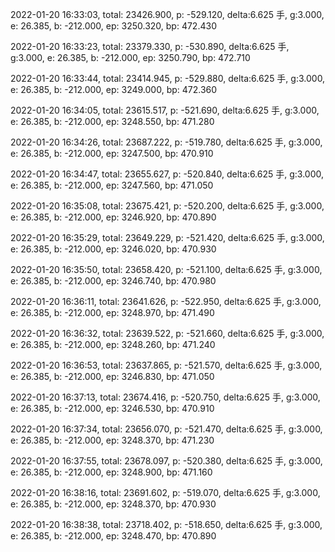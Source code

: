 2022-01-20 16:33:03, total: 23426.900, p: -529.120, delta:6.625 手, g:3.000, e: 26.385, b: -212.000, ep: 3250.320, bp: 472.430

2022-01-20 16:33:23, total: 23379.330, p: -530.890, delta:6.625 手, g:3.000, e: 26.385, b: -212.000, ep: 3250.790, bp: 472.710

2022-01-20 16:33:44, total: 23414.945, p: -529.880, delta:6.625 手, g:3.000, e: 26.385, b: -212.000, ep: 3249.000, bp: 472.360

2022-01-20 16:34:05, total: 23615.517, p: -521.690, delta:6.625 手, g:3.000, e: 26.385, b: -212.000, ep: 3248.550, bp: 471.280

2022-01-20 16:34:26, total: 23687.222, p: -519.780, delta:6.625 手, g:3.000, e: 26.385, b: -212.000, ep: 3247.500, bp: 470.910

2022-01-20 16:34:47, total: 23655.627, p: -520.840, delta:6.625 手, g:3.000, e: 26.385, b: -212.000, ep: 3247.560, bp: 471.050

2022-01-20 16:35:08, total: 23675.421, p: -520.200, delta:6.625 手, g:3.000, e: 26.385, b: -212.000, ep: 3246.920, bp: 470.890

2022-01-20 16:35:29, total: 23649.229, p: -521.420, delta:6.625 手, g:3.000, e: 26.385, b: -212.000, ep: 3246.020, bp: 470.930

2022-01-20 16:35:50, total: 23658.420, p: -521.100, delta:6.625 手, g:3.000, e: 26.385, b: -212.000, ep: 3246.740, bp: 470.980

2022-01-20 16:36:11, total: 23641.626, p: -522.950, delta:6.625 手, g:3.000, e: 26.385, b: -212.000, ep: 3248.970, bp: 471.490

2022-01-20 16:36:32, total: 23639.522, p: -521.660, delta:6.625 手, g:3.000, e: 26.385, b: -212.000, ep: 3248.260, bp: 471.240

2022-01-20 16:36:53, total: 23637.865, p: -521.570, delta:6.625 手, g:3.000, e: 26.385, b: -212.000, ep: 3246.830, bp: 471.050

2022-01-20 16:37:13, total: 23674.416, p: -520.750, delta:6.625 手, g:3.000, e: 26.385, b: -212.000, ep: 3246.530, bp: 470.910

2022-01-20 16:37:34, total: 23656.070, p: -521.470, delta:6.625 手, g:3.000, e: 26.385, b: -212.000, ep: 3248.370, bp: 471.230

2022-01-20 16:37:55, total: 23678.097, p: -520.380, delta:6.625 手, g:3.000, e: 26.385, b: -212.000, ep: 3248.900, bp: 471.160

2022-01-20 16:38:16, total: 23691.602, p: -519.070, delta:6.625 手, g:3.000, e: 26.385, b: -212.000, ep: 3248.370, bp: 470.930

2022-01-20 16:38:38, total: 23718.402, p: -518.650, delta:6.625 手, g:3.000, e: 26.385, b: -212.000, ep: 3248.470, bp: 470.890